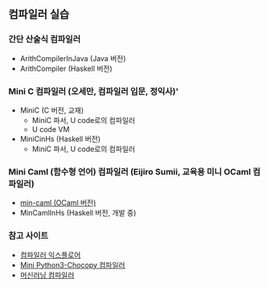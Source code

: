 ## 컴파일러 실습 

### 간단 산술식 컴파일러 
 - ArithCompilerInJava (Java 버전)
 - ArithCompiler (Haskell 버전)

### Mini C 컴파일러 (오세만, 컴파일러 입문, 정익사)'
 - MiniC (C 버전, 교재)
   * MiniC 파서, U code로의 컴파일러
   * U code VM
 - MiniCinHs (Haskell 버전)
   * MiniC 파서, U code로의 컴파일러 
   
### Mini Caml (함수형 언어) 컴파일러 (Eijiro Sumii, 교육용 미니 OCaml 컴파일러)
 - [min-caml (OCaml 버전)](https://github.com/esumii/min-caml)
 - MinCamlInHs (Haskell 버전, 개발 중)

### 참고 사이트
 - [컴파일러 익스플로어](https://godbolt.org/)
 - [Mini Python3-Chocopy 컴파일러](https://chocopy.org/)
 - [머신러닝 컴파일러](https://mlc.ai/summer22/)

